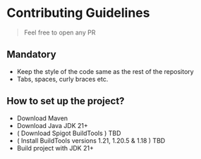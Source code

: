 # Contributing Guidelines

> Feel free to open any PR

## Mandatory

- Keep the style of the code same as the rest of the repository
- Tabs, spaces, curly braces etc.

## How to set up the project?

- Download Maven
- Download Java JDK 21+
- ( Download Spigot BuildTools ) TBD
- ( Install BuildTools versions 1.21, 1.20.5 & 1.18 ) TBD
- Build project with JDK 21+
